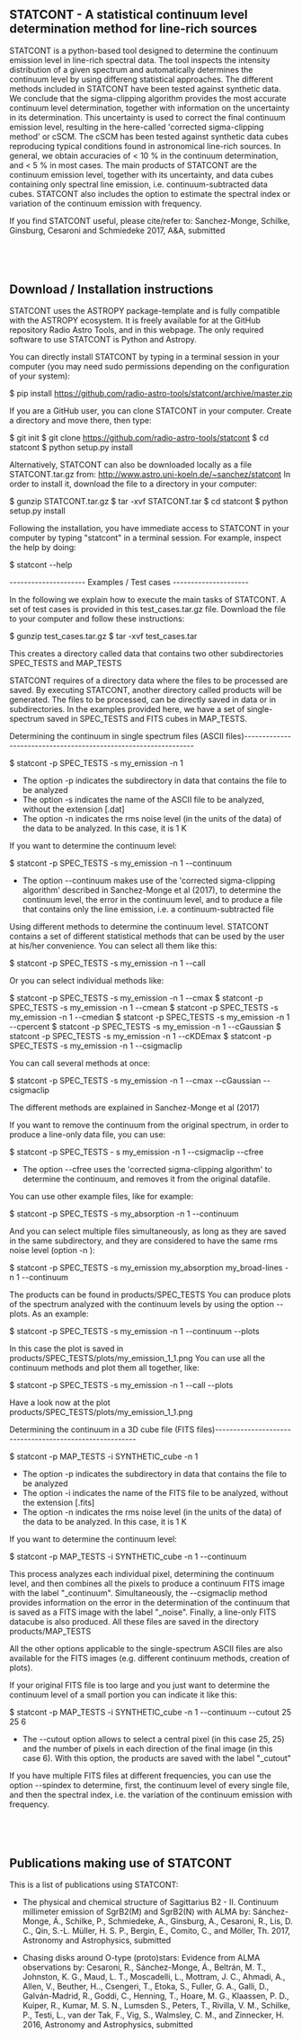 STATCONT - A statistical continuum level determination method
           for line-rich sources
--------------------------------------------------------------

STATCONT is a python-based tool designed to determine the continuum 
emission level in line-rich spectral data. The tool inspects the 
intensity distribution of a given spectrum and automatically determines 
the continuum level by using differeng statistical approaches. The 
different methods included in STATCONT have been tested against 
synthetic data. We conclude that the sigma-clipping algorithm provides 
the most accurate continuum level determination, together with 
information on the uncertainty in its determination. This uncertainty 
is used to correct the final continuum emission level, resulting in the 
here-called 'corrected sigma-clipping method' or cSCM. The cSCM has 
been tested against synthetic data cubes reproducing typical conditions 
found in astronomical line-rich sources. In general, we obtain 
accuracies of < 10 % in the continuum determination, and < 5 % in most 
cases. The main products of STATCONT are the continuum emission level, 
together with its uncertainty, and data cubes containing only spectral 
line emission, i.e. continuum-subtracted data cubes. STATCONT also 
includes the option to estimate the spectral index or variation of the 
continuum emission with frequency.

​If you find STATCONT useful, please cite/refer to:
Sanchez-Monge, Schilke, Ginsburg, Cesaroni and Schmiedeke 2017, A&A, submitted

​
------------------------------------
Download / Installation instructions
------------------------------------

STATCONT uses the ASTROPY package-template and is fully compatible with 
the ASTROPY ecosystem. It is freely available for at the GitHub 
repository Radio Astro Tools, and in this webpage. The only required 
software to use STATCONT is Python and Astropy.

You can directly install STATCONT by typing in a terminal session in 
your computer (you may need sudo permissions depending on the 
configuration of your system):

$ pip install https://github.com/radio-astro-tools/statcont/archive/master.zip

If you are a GitHub user, you can clone STATCONT in your computer. 
Create a directory and move there, then type:

$ git init
$ git clone https://github.com/radio-astro-tools/statcont
$ cd statcont
$ python setup.py install

Alternatively, STATCONT can also be downloaded locally as a file 
STATCONT.tar.gz from: http://www.astro.uni-koeln.de/~sanchez/statcont
In order to install it, download the file to a directory in your computer:

$ gunzip STATCONT.tar.gz
$ tar -xvf STATCONT.tar
$ cd statcont
$ python setup.py install

Following the installation, you have immediate access to STATCONT in 
your computer by typing "statcont" in a terminal session. For example, 
inspect the help by doing:

$ statcont --help


​---------------------
Examples / Test cases
​---------------------

In the following we explain how to execute the main tasks of STATCONT. 
A set of test cases is provided in this test_cases.tar.gz file. 
Download the file to your computer and follow these instructions:

$ gunzip test_cases.tar.gz
$ tar -xvf test_cases.tar

This creates a directory called data that contains two other 
subdirectories SPEC_TESTS and MAP_TESTS

STATCONT requires of a directory data where the files to be processed 
are saved. By executing STATCONT, another directory called products 
will be generated. The files to be processed, can be directly saved in 
data or in subdirectories. In the examples provided here, we have a set 
of single-spectrum saved in SPEC_TESTS and FITS cubes in MAP_TESTS.


Determining the continuum in single spectrum files (ASCII files)
​---------------------​---------------------​----------------------

  $ statcont -p SPEC_TESTS -s my_emission -n 1

  - The option -p indicates the subdirectory in data that contains
    the file to be analyzed
  - The option -s indicates the name of the ASCII file to be
    analyzed, without the extension [.dat]
  - The option -n indicates the rms noise level (in the units of the
    data) of the data to be analyzed. In this case, it is 1 K

If you want to determine the continuum level:

  $ statcont -p SPEC_TESTS -s my_emission -n 1 --continuum

  - The option --continuum makes use of the 'corrected sigma-clipping 
    algorithm' described in Sanchez-Monge et al (2017), to determine
    the continuum level, the error in the continuum level, and to
    produce a file that contains only the line emission, i.e. a
    continuum-subtracted file

Using different methods to determine the continuum level. STATCONT 
contains a set of different statistical methods that can be used by the 
user at his/her convenience. You can select all them like this:

  $ statcont -p SPEC_TESTS -s my_emission -n 1 --call

Or you can select individual methods like:

  $ statcont -p SPEC_TESTS -s my_emission -n 1 --cmax
  $ statcont -p SPEC_TESTS -s my_emission -n 1 --cmean
  $ statcont -p SPEC_TESTS -s my_emission -n 1 --cmedian
  $ statcont -p SPEC_TESTS -s my_emission -n 1 --cpercent
  $ statcont -p SPEC_TESTS -s my_emission -n 1 --cGaussian
  $ statcont -p SPEC_TESTS -s my_emission -n 1 --cKDEmax
  $ statcont -p SPEC_TESTS -s my_emission -n 1 --csigmaclip

You can call several methods at once:

  $ statcont -p SPEC_TESTS -s my_emission -n 1 --cmax --cGaussian --csigmaclip

The different methods are explained in Sanchez-Monge et al (2017)

If you want to remove the continuum from the original spectrum, in 
order to produce a line-only data file, you can use:

  $ statcont -p SPEC_TESTS - s my_emission -n 1 --csigmaclip --cfree

  - The option --cfree uses the 'corrected sigma-clipping algorithm'
    to determine the continuum, and removes it from the original
    datafile.

You can use other example files, like for example:

  $ statcont -p SPEC_TESTS -s my_absorption -n 1 --continuum

And you can select multiple files simultaneously, as long as they are 
saved in the same subdirectory, and they are considered to have the 
same rms noise level (option -n ):

  $ statcont -p SPEC_TESTS -s my_emission my_absorption my_broad-lines -n 1 --continuum

The products can be found in products/SPEC_TESTS
You can produce plots of the spectrum analyzed with the continuum 
levels by using the option --plots. As an example:

  $ statcont -p SPEC_TESTS -s my_emission -n 1 --continuum --plots

In this case the plot is saved in products/SPEC_TESTS/plots/my_emission_1_1.png
You can use all the continuum methods and plot them all together, like:

  $ statcont -p SPEC_TESTS -s my_emission -n 1 --call --plots

Have a look now at the plot products/SPEC_TESTS/plots/my_emission_1_1.png


Determining the continuum in a 3D cube file (FITS files)
​---------------------​---------------------​--------------

  $ statcont -p MAP_TESTS -i SYNTHETIC_cube -n 1

  - The option -p indicates the subdirectory in data that contains
    the file to be analyzed
  - The option -i indicates the name of the FITS file to be analyzed,
    without the extension [.fits]
  - The option -n indicates the rms noise level (in the units of the
    data) of the data to be analyzed. In this case, it is 1 K

If you want to determine the continuum level:

  $ statcont -p MAP_TESTS -i SYNTHETIC_cube -n 1 --continuum

This process analyzes each individual pixel, determining the continuum 
level, and then combines all the pixels to produce a continuum FITS 
image with the label "_continuum". Simultaneously, the --csigmaclip 
method provides information on the error in the determination of the 
continuum that is saved as a FITS image with the label "_noise". 
Finally, a line-only FITS datacube is also produced. All these files 
are saved in the directory products/MAP_TESTS

All the other options applicable to the single-spectrum ASCII files are 
also available for the FITS images (e.g. different continuum methods, 
creation of plots).

If your original FITS file is too large and you just want to determine 
the continuum level of a small portion you can indicate it like this:

  $ statcont -p MAP_TESTS -i SYNTHETIC_cube -n 1 --continuum --cutout 25 25 6

  - The --cutout option allows to select a central pixel (in this case
    25, 25) and the number of pixels in each direction of the final
    image (in this case 6). With this option, the products are saved
    with the label "_cutout"

If you have multiple FITS files at different frequencies, you can use 
the option --spindex to determine, first, the continuum level of every 
single file, and then the spectral index, i.e. the variation of the 
continuum emission with frequency.

​
-----------------------------------
Publications making use of STATCONT
-----------------------------------

This is a list of publications using STATCONT:

 - The physical and chemical structure of Sagittarius B2 - II. Continuum
   millimeter emission of SgrB2(M) and SgrB2(N) with ALMA
   by: Sánchez-Monge, Á., Schilke, P., Schmiedeke, A., Ginsburg, A.,
       Cesaroni, R., Lis, D. C., Qin, S.-L. Müller, H. S. P., Bergin, E.,
       Comito, C., and Möller, Th.
   2017, Astronomy and Astrophysics, submitted

 - Chasing disks around O-type (proto)stars: Evidence from ALMA observations
   by: Cesaroni, R., Sánchez-Monge, Á., Beltrán, M. T., Johnston, K. G.,
       Maud, L. T., Moscadelli, L., Mottram, J. C., Ahmadi, A., Allen, V.,
       Beuther, H.., Csengeri, T., Etoka, S., Fuller, G. A., Galli, D.,
       Galván-Madrid, R., Goddi, C., Henning, T., Hoare, M. G.,
       Klaassen, P. D., Kuiper, R., Kumar, M. S. N., Lumsden S., Peters, T.,
       Rivilla, V. M., Schilke, P., Testi, L., van der Tak, F., Vig, S.,
       Walmsley, C. M., and Zinnecker, H.
   2016, Astronomy and Astrophysics, submitted
